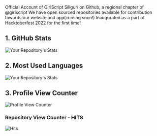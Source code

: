 Official Account of GirlScript Siliguri on Github, a regional chapter of @girlscript
We have open sourced repositories available for contribution towards our website and app(coming soon!)
Inaugurated as a part of Hacktoberfest 2022 for the first time!



## 1. GitHub Stats
![Your Repository's Stats](https://github-readme-stats.vercel.app/api?username=girlscriptsiliguri&show_icons=true)
## 2. Most Used Languages
![Your Repository's Stats](https://github-readme-stats.vercel.app/api/top-langs/?username=girlscriptsiliguri&theme=blue-green)
## 3. Profile View Counter
![Profile View Counter](https://komarev.com/ghpvc/?username=girlscriptsiliguri)
### Repository View Counter - HITS
![Hits](https://hitcounter.pythonanywhere.com/count/tag.svg?url=https://github.com/girlscriptsiliguri/official-website)
